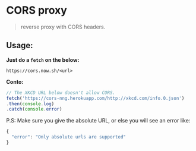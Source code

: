 
# CORS proxy 

> reverse proxy with CORS headers.


## Usage:

__Just do a `fetch` on the below:__

```
https://cors.now.sh/<url>
```

__Conto:__

```js
// The XKCD URL below doesn't allow CORS.
fetch('https://cors-nng.herokuapp.com/http://xkcd.com/info.0.json')
.then(console.log)
.catch(console.error)
```

P.S: Make sure you give the absolute URL, or else you will see an error like:

```js
{
  "error": "Only absolute urls are supported"
}
```


